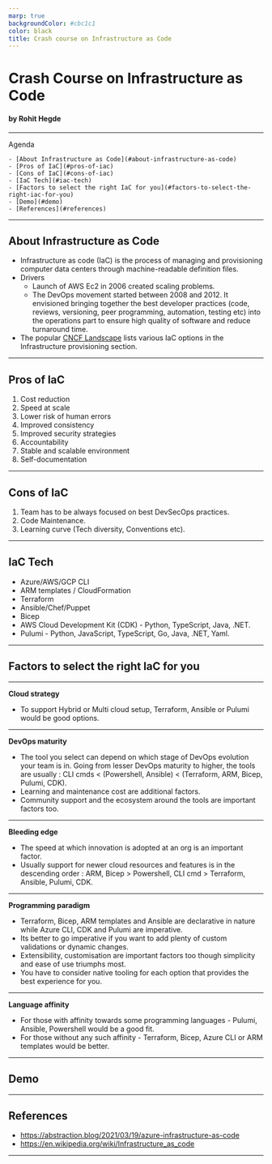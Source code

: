 ```yaml
---
marp: true
backgroundColor: #cbc1c1
color: black
title: Crash course on Infrastructure as Code
---
```


<h1>Crash Course on Infrastructure as Code</h1>

<h4>by Rohit Hegde</h4>

---

Agenda

<!-- TOC -->

    - [About Infrastructure as Code](#about-infrastructure-as-code)
    - [Pros of IaC](#pros-of-iac)
    - [Cons of IaC](#cons-of-iac)
    - [IaC Tech](#iac-tech)
    - [Factors to select the right IaC for you](#factors-to-select-the-right-iac-for-you)
    - [Demo](#demo)
    - [References](#references)

<!-- /TOC -->

---

## About Infrastructure as Code

- Infrastructure as code (IaC) is the process of managing and provisioning computer data centers through machine-readable definition files.
- Drivers
  - Launch of AWS Ec2 in 2006 created scaling problems.
  - The DevOps movement started between 2008 and 2012. It envisioned bringing together the best developer practices (code, reviews, versioning, peer programming, automation, testing etc) into the operations part to ensure high quality of software and reduce turnaround time.
- The popular [CNCF Landscape](https://landscape.cncf.io/) lists various IaC options in the Infrastructure provisioning section.

---

## Pros of IaC

1. Cost reduction
2. Speed at scale
3. Lower risk of human errors
4. Improved consistency
5. Improved security strategies
6. Accountability
7. Stable and scalable environment
8. Self-documentation

---

## Cons of IaC

1. Team has to be always focused on best DevSecOps practices.
2. Code Maintenance.
3. Learning curve (Tech diversity, Conventions etc).

---

## IaC Tech

- Azure/AWS/GCP CLI
- ARM templates / CloudFormation
- Terraform
- Ansible/Chef/Puppet
- Bicep
- AWS Cloud Development Kit (CDK) - Python, TypeScript, Java, .NET.
- Pulumi - Python, JavaScript, TypeScript, Go, Java, .NET, Yaml.

---

## Factors to select the right IaC for you

---

**Cloud strategy**

- To support Hybrid or Multi cloud setup, Terraform, Ansible or Pulumi would be good options.

---

**DevOps maturity**

- The tool you select can depend on which stage of DevOps evolution your team is in. Going from lesser DevOps maturity to higher, the tools are usually : CLI cmds < (Powershell, Ansible) < (Terraform, ARM, Bicep, Pulumi, CDK).
- Learning and maintenance cost are additional factors.
- Community support and the ecosystem around the tools are important factors too.

---

**Bleeding edge**

- The speed at which innovation is adopted at an org is an important factor.
- Usually support for newer cloud resources and features is in the descending order : ARM, Bicep > Powershell, CLI cmd > Terraform, Ansible, Pulumi, CDK.

---

**Programming paradigm**

- Terraform, Bicep, ARM templates and Ansible are declarative in nature while Azure CLI, CDK and Pulumi are imperative.
- Its better to go imperative if you want to add plenty of custom validations or dynamic changes.
- Extensibility, customisation are important factors too though simplicity and ease of use triumphs most.
- You have to consider native tooling for each option that provides the best experience for you.

---

**Language affinity**

- For those with affinity towards some programming languages - Pulumi, Ansible, Powershell would be a good fit.
- For those without any such affinity - Terraform, Bicep, Azure CLI or ARM templates would be better.

---

## Demo

---

## References

- <https://abstraction.blog/2021/03/19/azure-infrastructure-as-code>
- <https://en.wikipedia.org/wiki/Infrastructure_as_code>

---
